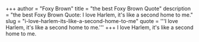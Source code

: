 +++
author = "Foxy Brown"
title = "the best Foxy Brown Quote"
description = "the best Foxy Brown Quote: I love Harlem, it's like a second home to me."
slug = "i-love-harlem-its-like-a-second-home-to-me"
quote = '''I love Harlem, it's like a second home to me.'''
+++
I love Harlem, it's like a second home to me.
